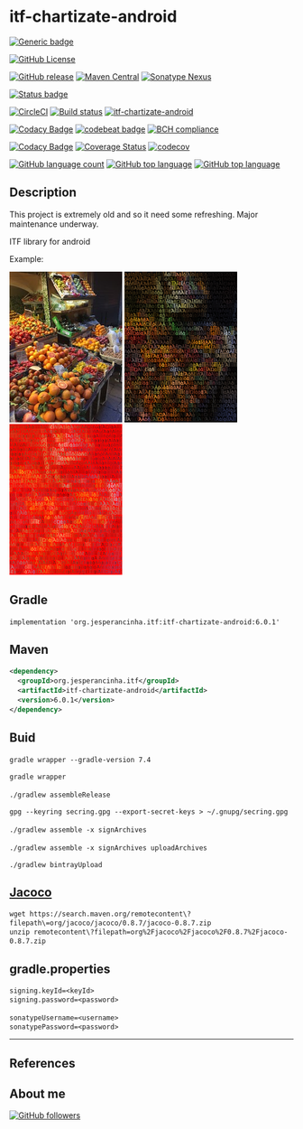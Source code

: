 # itf-chartizate-android


[![Generic badge](https://img.shields.io/static/v1.svg?label=GitHub&message=itf-chartizate-android🧿&color=informational)](https://github.com/JEsperancinhaOrg/itf-chartizate-android)

[![GitHub License](https://img.shields.io/badge/license-Apache%20License%202.0-blue.svg?style=flat)](https://www.apache.org/licenses/LICENSE-2.0)

[![GitHub release](https://img.shields.io/github/v/release/JEsperancinhaOrg/itf-chartizate-android)](https://github.com/JEsperancinhaOrg/itf-chartizate-android/releases)
[![Maven Central](https://img.shields.io/maven-central/v/org.jesperancinha.itf/itf-chartizate-android)](https://mvnrepository.com/artifact/org.jesperancinha.itf/itf-chartizate-android)
[![Sonatype Nexus](https://img.shields.io/nexus/r/https/oss.sonatype.org/org.jesperancinha.itf/itf-chartizate-android.svg)](https://search.maven.org/artifact/org.jesperancinha.itf/itf-chartizate-android)

[![Status badge](https://img.shields.io/static/v1.svg?label=Status&message=Under%20Construction%20🚧&color=informational)](https://github.com/JEsperancinhaOrg/itf-chartizate-android)

[![CircleCI](https://circleci.com/gh/JEsperancinhaOrg/itf-chartizate-android.svg?style=svg)](https://circleci.com/gh/JEsperancinhaOrg/itf-chartizate-android)
[![Build status](https://ci.appveyor.com/api/projects/status/59hue3nnb3hqpn5i?svg=true)](https://ci.appveyor.com/project/jesperancinha/itf-chartizate-android)
[![itf-chartizate-android](https://github.com/JEsperancinhaOrg/itf-chartizate-android/actions/workflows/itf-chartizate-android.yml/badge.svg)](https://github.com/JEsperancinhaOrg/itf-chartizate-android/actions/workflows/itf-chartizate-android.yml)

[![Codacy Badge](https://app.codacy.com/project/badge/Grade/023d8e96dd29487fa44bcfd03685221c)](https://www.codacy.com/gh/JEsperancinhaOrg/itf-chartizate-android/dashboard?utm_source=github.com&amp;utm_medium=referral&amp;utm_content=JEsperancinhaOrg/itf-chartizate-android&amp;utm_campaign=Badge_Grade)
[![codebeat badge](https://codebeat.co/badges/3bfe5689-c2d6-42f0-94ad-93bdbd479472)](https://codebeat.co/projects/github-com-jesperancinhaorg-itf-chartizate-android-master)
[![BCH compliance](https://bettercodehub.com/edge/badge/JEsperancinhaOrg/itf-chartizate-android?branch=master)](https://bettercodehub.com/)

[![Codacy Badge](https://app.codacy.com/project/badge/Coverage/023d8e96dd29487fa44bcfd03685221c)](https://www.codacy.com/gh/JEsperancinhaOrg/itf-chartizate-android/dashboard?utm_source=github.com&utm_medium=referral&utm_content=JEsperancinhaOrg/itf-chartizate-android&utm_campaign=Badge_Coverage)
[![Coverage Status](https://coveralls.io/repos/github/JEsperancinhaOrg/itf-chartizate-android/badge.svg?branch=master)](https://coveralls.io/github/JEsperancinhaOrg/itf-chartizate-android?branch=master)
[![codecov](https://codecov.io/gh/JEsperancinhaOrg/itf-chartizate-android/branch/master/graph/badge.svg?token=k04uju1JEa)](https://codecov.io/gh/JEsperancinhaOrg/itf-chartizate-android)

[![GitHub language count](https://img.shields.io/github/languages/count/jesperancinhaorg/itf-chartizate-android.svg)](#)
[![GitHub top language](https://img.shields.io/github/languages/top/jesperancinhaorg/itf-chartizate-android.svg)](#)
[![GitHub top language](https://img.shields.io/github/languages/code-size/jesperancinhaorg/itf-chartizate-android.svg)](#)

## Description

This project is extremely old and so it need some refreshing. Major maintenance underway.

ITF library for android

Example:

[![alt text](documentation/testMarket.jpg "Bologna Market Original Image")](https://goo.gl/maps/ujJC9RPnpqA3QG3R9)
[![alt text](documentation/testMarket1.png "Bologna Market Filter Image")](https://goo.gl/maps/ujJC9RPnpqA3QG3R9)
[![alt text](documentation/testMarket2.png "Bologna Market Filter Rd Image")](https://goo.gl/maps/ujJC9RPnpqA3QG3R9)

## Gradle

```text
implementation 'org.jesperancinha.itf:itf-chartizate-android:6.0.1'
```

## Maven

```xml
<dependency>
  <groupId>org.jesperancinha.itf</groupId>
  <artifactId>itf-chartizate-android</artifactId>
  <version>6.0.1</version>
</dependency>
```

## Buid

```shell
gradle wrapper --gradle-version 7.4
```

```shelll
gradle wrapper

./gradlew assembleRelease
```

```shell
gpg --keyring secring.gpg --export-secret-keys > ~/.gnupg/secring.gpg

./gradlew assemble -x signArchives

./gradlew assemble -x signArchives uploadArchives
```

```shell
./gradlew bintrayUpload
```

## [Jacoco](https://www.jacoco.org/jacoco/)

```shell
wget https://search.maven.org/remotecontent\?filepath\=org/jacoco/jacoco/0.8.7/jacoco-0.8.7.zip
unzip remotecontent\?filepath=org%2Fjacoco%2Fjacoco%2F0.8.7%2Fjacoco-0.8.7.zip
```

## gradle.properties

```text
signing.keyId=<keyId>
signing.password=<password>
 
sonatypeUsername=<username>
sonatypePassword=<password>
```

---

## References

## About me

[![GitHub followers](https://img.shields.io/github/followers/jesperancinha.svg?label=Jesperancinha&style=for-the-badge&logo=github&color=grey "GitHub")](https://github.com/jesperancinha)
